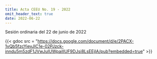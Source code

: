 ```yaml
---
title: Acta CEEU No. 19 - 2022
omit_header_text: true
date: 2022-06-22
---
```


Sesión ordinaria del 22 de junio de 2022 

{{< gdoc src = "https://docs.google.com/document/d/e/2PACX-1vQb5fzcYievJIC1e-02PJzck-inndu5m5zdF1JVwJuIUWpaiIlUF9DJsi8LsEEjIA/pub?embedded=true" >}}
